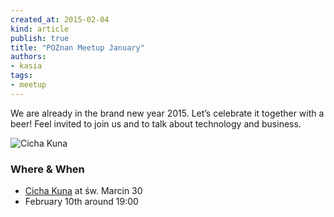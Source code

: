 ```yaml
---
created_at: 2015-02-04
kind: article
publish: true
title: "POZnan Meetup January"
authors:
- kasia
tags:
- meetup
---
```


We are already in the brand new year 2015. Let’s celebrate it together with a beer! Feel invited to join us and to talk about technology and business.

![Cicha Kuna](/assets/images/blog/cichakuna.jpg "Cicha Kuna")

### Where & When

 * [Cicha Kuna][1] at św. Marcin 30
 * February 10th around 19:00

[1]: https://www.facebook.com/kunacicha



